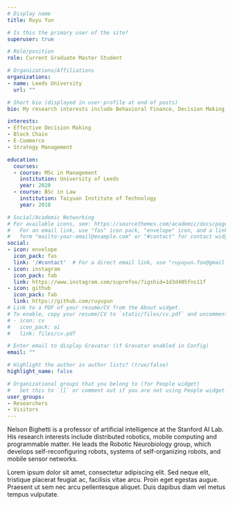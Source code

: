 ```yaml
---
# Display name
title: Ruyu Yun

# Is this the primary user of the site?
superuser: true

# Role/position
role: Current Graduate Master Student

# Organizations/Affiliations
organizations:
- name: Leeds University
  url: ""

# Short bio (displayed in user profile at end of posts)
bio: My research interests include Behavioral Finance, Decision Making and Partitioned Price.

interests:
- Effective Decision Making
- Block Chain
- E-Commerce
- Strategy Management

education:
  courses:
  - course: MSc in Management
    institution: University of Leeds
    year: 2020
  - course: BSc in Law
    institution: Taiyuan Institute of Technology
    year: 2018

# Social/Academic Networking
# For available icons, see: https://sourcethemes.com/academic/docs/page-builder/#icons
#   For an email link, use "fas" icon pack, "envelope" icon, and a link in the
#   form "mailto:your-email@example.com" or "#contact" for contact widget.
social:
- icon: envelope
  icon_pack: fas
  link: '/#contact'  # For a direct email link, use "ruyuyun.fox@gmail.com".
- icon: instagram
  icon_pack: fab
  link: https://www.instagram.com/suprefox/?igshid=1d3d405fns11f
- icon: github
  icon_pack: fab
  link: https://github.com/ruyuyun
# Link to a PDF of your resume/CV from the About widget.
# To enable, copy your resume/CV to `static/files/cv.pdf` and uncomment the lines below.
# - icon: cv
#   icon_pack: ai
#   link: files/cv.pdf

# Enter email to display Gravatar (if Gravatar enabled in Config)
email: ""

# Highlight the author in author lists? (true/false)
highlight_name: false

# Organizational groups that you belong to (for People widget)
#   Set this to `[]` or comment out if you are not using People widget.
user_groups:
- Researchers
- Visitors
---
```


Nelson Bighetti is a professor of artificial intelligence at the Stanford AI Lab. His research interests include distributed robotics, mobile computing and programmable matter. He leads the Robotic Neurobiology group, which develops self-reconfiguring robots, systems of self-organizing robots, and mobile sensor networks.

Lorem ipsum dolor sit amet, consectetur adipiscing elit. Sed neque elit, tristique placerat feugiat ac, facilisis vitae arcu. Proin eget egestas augue. Praesent ut sem nec arcu pellentesque aliquet. Duis dapibus diam vel metus tempus vulputate.
